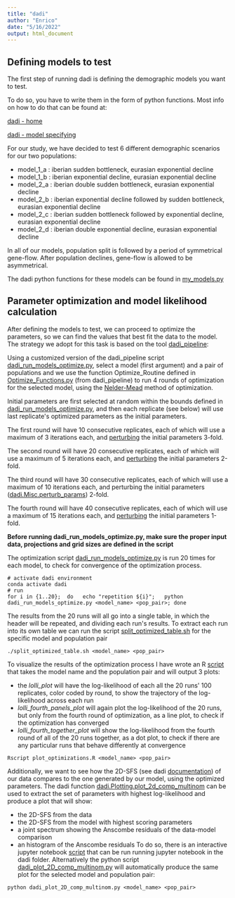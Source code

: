 ```yaml
---
title: "dadi"
author: "Enrico"
date: "5/16/2022"
output: html_document
---
```


## Defining models to test

The first step of running dadi is defining the demographic models you want to test.

To do so, you have to write them in the form of python functions. Most info on how to do that can be found at:

[dadi - home](https://dadi.readthedocs.io/en/latest/)

[dadi - model specifying](https://dadi.readthedocs.io/en/latest/user-guide/specifying-a-model/)

For our study, we have decided to test 6 different demographic scenarios for our two populations:
  - model_1_a : iberian sudden bottleneck, eurasian exponential decline
  - model_1_b : iberian exponential decline, eurasian exponential decline
  - model_2_a : iberian double sudden bottleneck, eurasian exponential decline
  - model_2_b : iberian exponential decline followed by sudden bottleneck, eurasian exponential decline
  - model_2_c : iberian sudden bottleneck followed by exponential decline, eurasian exponential decline
  - model_2_d : iberian double exponential decline, eurasian exponential decline

In all of our models, population split is followed by a period of symmetrical gene-flow. After population declines, gene-flow is allowed to be asymmetrical.

The dadi python functions for these models can be found in [my_models.py](./my_models.py)

## Parameter optimization and model likelihood calculation

After defining the models to test, we can proceed to optimize the parameters, so we can find the values that best fit the data to the model. The strategy we adopt for this task is based on the tool [dadi_pipeline](https://github.com/dportik/dadi_pipeline):

Using a customized version of the dadi_pipeline script [dadi_run_models_optimize.py](./dadi_run_models_optimize.py), select a model (first argument) and a pair of populations  and we use the function Optimize_Routine defined in [Optimize_Functions.py](./Optimize_Functions.py) (from dadi_pipeline) to run 4 rounds of optimization for the selected model, using the [Nelder-Mead](https://dadi.readthedocs.io/en/latest/api/dadi/Inference.html#dadi.Inference.optimize_log_fmin) method of optimization.

Initial parameters are first selected at random within the bounds defined in [dadi_run_models_optimize.py](./dadi_run_models_optimize.py), and then each replicate (see below) will use last replicate's optimized parameters as the initial parameters.

The first round will have 10 consecutive replicates, each of which will use a maximum of 3 iterations each, and [perturbing](https://dadi.readthedocs.io/en/latest/api/dadi/Misc.html#dadi.Misc.perturb_params) the initial parameters 3-fold.

The second round will have 20 consecutive replicates, each of which will use a maximum of 5 iterations each, and [perturbing](https://dadi.readthedocs.io/en/latest/api/dadi/Misc.html#dadi.Misc.perturb_params) the initial parameters 2-fold.

The third round will have 30 consecutive replicates, each of which will use a maximum of 10 iterations each, and perturbing the initial parameters ([dadi.Misc.perturb_params](https://dadi.readthedocs.io/en/latest/api/dadi/Misc.html#dadi.Misc.perturb_params)) 2-fold.

The fourth round will have 40 consecutive replicates, each of which will use a maximum of 15 iterations each, and [perturbing](https://dadi.readthedocs.io/en/latest/api/dadi/Misc.html#dadi.Misc.perturb_params) the initial parameters 1-fold.

**Before running dadi_run_models_optimize.py, make sure the proper input data, projections and grid sizes are defined in the script**

The optimization script [dadi_run_models_optimize.py](./dadi_run_models_optimize.py) is run 20 times for each model, to check for convergence of the optimization process.
```{bash}
# activate dadi environment
conda activate dadi
# run 
for i in {1..20};  do   echo "repetition ${i}";   python dadi_run_models_optimize.py <model_name> <pop_pair>; done
```
The results from the 20 runs will all go into a single table, in which the header will be repeated, and dividing each run's results. To extract each run into its own table we can run the script [split_optimized_table.sh](./split_optimized_table.sh) for the specific model and population pair
```{bash}
./split_optimized_table.sh <model_name> <pop_pair>
```
To visualize the results of the optimization process I have wrote an R [script](./plot_optimizations.R) that takes the model name and the population pair and will output 3 plots:
 - the *lolli_plot* will have the log-likelihood of each all the 20 runs' 100 replicates, color coded by round, to show the trajectory of the log-likelihood across each run
 - *lolli_fourth_panels_plot* will again plot the log-likelihood of the 20 runs, but only from the fourth round of optimization, as a line plot, to check if the optimization has converged
 - *lolli_fourth_together_plot* will show the log-likelihood from the fourth round of all of the 20 runs together, as a dot plot, to check if there are any particular runs that behave differently at convergence
```{bash}
Rscript plot_optimizations.R <model_name> <pop_pair>
```
Additionally, we want to see how the 2D-SFS (see dadi [documentation](https://dadi.readthedocs.io/en/latest/user-guide/plotting/)) of our data compares to the one generated by our model, using the optimized parameters. The dadi function [dadi.Plotting.plot_2d_comp_multinom](https://dadi.readthedocs.io/en/latest/api/dadi/Plotting.html#dadi.Plotting.plot_2d_comp_multinom) can be used to extract the set of parameters with highest log-likelihood and produce a plot that will show:
 - the 2D-SFS from the data
 - the 2D-SFS from the model with highest scoring parameters
 - a joint spectrum showing the Anscombe residuals of the data-model comparison
 - an histogram of the Anscombe residuals
To do so, there is an interactive jupyter notebook [script](./plotting_interactively.ipynb) that can be run running jupyter notebook in the dadi folder. Alternatively the python script [dadi_plot_2D_comp_multinom.py](./dadi_plot_2D_comp_multinom.py) will automatically produce the same plot for the selected model and population pair:
```{bash}
python dadi_plot_2D_comp_multinom.py <model_name> <pop_pair>
```
